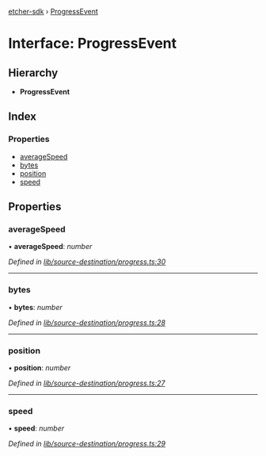 [etcher-sdk](../README.md) › [ProgressEvent](progressevent.md)

# Interface: ProgressEvent

## Hierarchy

* **ProgressEvent**

## Index

### Properties

* [averageSpeed](progressevent.md#averagespeed)
* [bytes](progressevent.md#bytes)
* [position](progressevent.md#position)
* [speed](progressevent.md#speed)

## Properties

###  averageSpeed

• **averageSpeed**: *number*

*Defined in [lib/source-destination/progress.ts:30](https://github.com/balena-io-modules/etcher-sdk/blob/7246f9c/lib/source-destination/progress.ts#L30)*

___

###  bytes

• **bytes**: *number*

*Defined in [lib/source-destination/progress.ts:28](https://github.com/balena-io-modules/etcher-sdk/blob/7246f9c/lib/source-destination/progress.ts#L28)*

___

###  position

• **position**: *number*

*Defined in [lib/source-destination/progress.ts:27](https://github.com/balena-io-modules/etcher-sdk/blob/7246f9c/lib/source-destination/progress.ts#L27)*

___

###  speed

• **speed**: *number*

*Defined in [lib/source-destination/progress.ts:29](https://github.com/balena-io-modules/etcher-sdk/blob/7246f9c/lib/source-destination/progress.ts#L29)*
